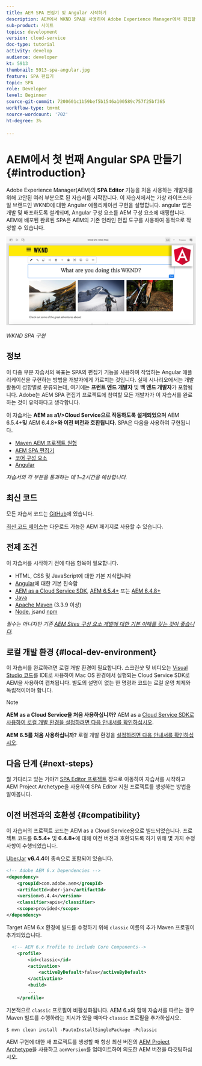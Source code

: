 ```yaml
---
title: AEM SPA 편집기 및 Angular 시작하기
description: AEM에서 WKND SPA을 사용하여 Adobe Experience Manager에서 편집할 수 있는 첫 번째 Angular Single Page Application(SPA)을 만들 수 있습니다. AEM SPA Editor에서 Angular JS 프레임워크를 사용하여 SPA을 생성하는 방법을 알아봅니다. 이 여러 부분으로 구성된 튜토리얼에서는 가상 라이프스타일 브랜드인 WKND에 대한 Angular 애플리케이션을 구현하는 과정을 설명합니다. 이 자습서에서는 SPA 만들기 종단간 및 AEM과의 통합을 다룹니다.
sub-product: 사이트
topics: development
version: cloud-service
doc-type: tutorial
activity: develop
audience: developer
kt: 5913
thumbnail: 5913-spa-angular.jpg
feature: SPA 편집기
topic: SPA
role: Developer
level: Beginner
source-git-commit: 7200601c1b59bef5b1546a100589c757f25bf365
workflow-type: tm+mt
source-wordcount: '702'
ht-degree: 3%

---
```



# AEM에서 첫 번째 Angular SPA 만들기 {#introduction}

Adobe Experience Manager(AEM)의 **SPA Editor** 기능을 처음 사용하는 개발자를 위해 고안된 여러 부분으로 된 자습서를 시작합니다. 이 자습서에서는 가상 라이프스타일 브랜드인 WKND에 대한 Angular 애플리케이션 구현을 설명합니다. angular 앱은 개발 및 배포하도록 설계되며, Angular 구성 요소를 AEM 구성 요소에 매핑합니다. AEM에 배포된 완료된 SPA은 AEM의 기존 인라인 편집 도구를 사용하여 동적으로 작성할 수 있습니다.

![구현된 최종 SPA](assets/wknd-spa-implementation.png)

*WKND SPA 구현*

## 정보

이 다중 부분 자습서의 목표는 SPA의 편집기 기능을 사용하여 작업하는 Angular 애플리케이션을 구현하는 방법을 개발자에게 가르치는 것입니다. 실제 시나리오에서는 개발 활동이 성향별로 분류되는데, 여기에는 **프런트 엔드 개발자** 및 **백 엔드 개발자**&#x200B;가 포함됩니다. Adobe는 AEM SPA 편집기 프로젝트에 참여할 모든 개발자가 이 자습서를 완료하는 것이 유익하다고 생각합니다.

이 자습서는 **AEM as a1/>Cloud Service으로 작동하도록 설계되었으며** AEM 6.5.4+**및** AEM 6.4.8+**와 이전 버전과 호환됩니다.** SPA은 다음을 사용하여 구현됩니다.

* [Maven AEM 프로젝트 원형](https://experienceleague.adobe.com/docs/experience-manager-core-components/using/developing/archetype/overview.html)
* [AEM SPA 편집기](https://experienceleague.adobe.com/docs/experience-manager-65/developing/headless/spas/spa-walkthrough.html#content-editing-experience-with-spa)
* [코어 구성 요소](https://experienceleague.adobe.com/docs/experience-manager-core-components/using/introduction.html?lang=ko-KR)
* [Angular](https://angular.io/)

*자습서의 각 부분을 통과하는 데 1~2시간을 예상합니다.*

## 최신 코드

모든 자습서 코드는 [GitHub](https://github.com/adobe/aem-guides-wknd-spa)에 있습니다.

[최신 코드 베이스](https://github.com/adobe/aem-guides-wknd-spa/releases)는 다운로드 가능한 AEM 패키지로 사용할 수 있습니다.

## 전제 조건

이 자습서를 시작하기 전에 다음 항목이 필요합니다.

* HTML, CSS 및 JavaScript에 대한 기본 지식입니다
* [Angular](https://angular.io/)에 대한 기본 친숙함
* [AEM as a Cloud Service SDK](https://experienceleague.adobe.com/docs/experience-manager-learn/cloud-service/local-development-environment-set-up/aem-runtime.html#download-the-aem-as-a-cloud-service-sdk),  [AEM 6.5.4+](https://helpx.adobe.com/experience-manager/aem-releases-updates.html#65)  또는  [AEM 6.4.8+](https://helpx.adobe.com/experience-manager/aem-releases-updates.html#64)
* [Java](https://downloads.experiencecloud.adobe.com/content/software-distribution/en/general.html)
* [Apache Maven](https://maven.apache.org/) (3.3.9 이상)
* [Node.](https://nodejs.org/en/) jsand  [npm](https://www.npmjs.com/)

*필수는 아니지만 기존  [AEM Sites 구성 요소 개발에 대한 기본 이해를 갖는 것이 좋습니다](https://experienceleague.adobe.com/docs/experience-manager-learn/getting-started-wknd-tutorial-develop/overview.html).*

## 로컬 개발 환경 {#local-dev-environment}

이 자습서를 완료하려면 로컬 개발 환경이 필요합니다. 스크린샷 및 비디오는 [Visual Studio 코드](https://code.visualstudio.com/)를 IDE로 사용하여 Mac OS 환경에서 실행되는 Cloud Service SDK로 AEM을 사용하여 캡처됩니다. 별도의 설명이 없는 한 명령과 코드는 로컬 운영 체제와 독립적이어야 합니다.

>[!NOTE]
>
> **AEM as a Cloud Service을 처음 사용하십니까?** AEM as a  [Cloud Service SDK로 사용하여 로컬 개발 환경을 설정하려면 다음 안내서를 확인하십시오](https://experienceleague.adobe.com/docs/experience-manager-learn/cloud-service/local-development-environment-set-up/overview.html).
>
> **AEM 6.5를 처음 사용하십니까?** 로컬 개발 환경을  [설정하려면 다음 안내서를 확인하십시오](https://experienceleague.adobe.com/docs/experience-manager-learn/foundation/development/set-up-a-local-aem-development-environment.html).

## 다음 단계 {#next-steps}

뭘 기다리고 있는 거야?! [SPA Editor 프로젝트](create-project.md) 장으로 이동하여 자습서를 시작하고 AEM Project Archetype을 사용하여 SPA Editor 지원 프로젝트를 생성하는 방법을 알아봅니다.

## 이전 버전과의 호환성 {#compatibility}

이 자습서의 프로젝트 코드는 AEM as a Cloud Service용으로 빌드되었습니다. 프로젝트 코드를 **6.5.4+** 및 **6.4.8+**&#x200B;에 대해 이전 버전과 호환되도록 하기 위해 몇 가지 수정 사항이 수행되었습니다.

[UberJar](https://experienceleague.adobe.com/docs/experience-manager-65/developing/devtools/ht-projects-maven.html#what-is-the-uberjar) **v6.4.4**&#x200B;이 종속으로 포함되어 있습니다.

```xml
<!-- Adobe AEM 6.x Dependencies -->
<dependency>
    <groupId>com.adobe.aem</groupId>
    <artifactId>uber-jar</artifactId>
    <version>6.4.4</version>
    <classifier>apis</classifier>
    <scope>provided</scope>
</dependency>
```

Target AEM 6.x 환경에 빌드를 수정하기 위해 `classic` 이름의 추가 Maven 프로필이 추가되었습니다.

```xml
  <!-- AEM 6.x Profile to include Core Components-->
    <profile>
        <id>classic</id>
        <activation>
            <activeByDefault>false</activeByDefault>
        </activation>
        <build>
        ...
    </profile>
```

기본적으로 `classic` 프로필이 비활성화됩니다. AEM 6.x와 함께 자습서를 따르는 경우 Maven 빌드를 수행하라는 지시가 있을 때마다 `classic` 프로필을 추가하십시오.

```shell
$ mvn clean install -PautoInstallSinglePackage -Pclassic
```

AEM 구현에 대한 새 프로젝트를 생성할 때 항상 최신 버전의 [AEM Project Archetype](https://github.com/adobe/aem-project-archetype)을 사용하고 `aemVersion`를 업데이트하여 의도한 AEM 버전을 타깃팅하십시오.
